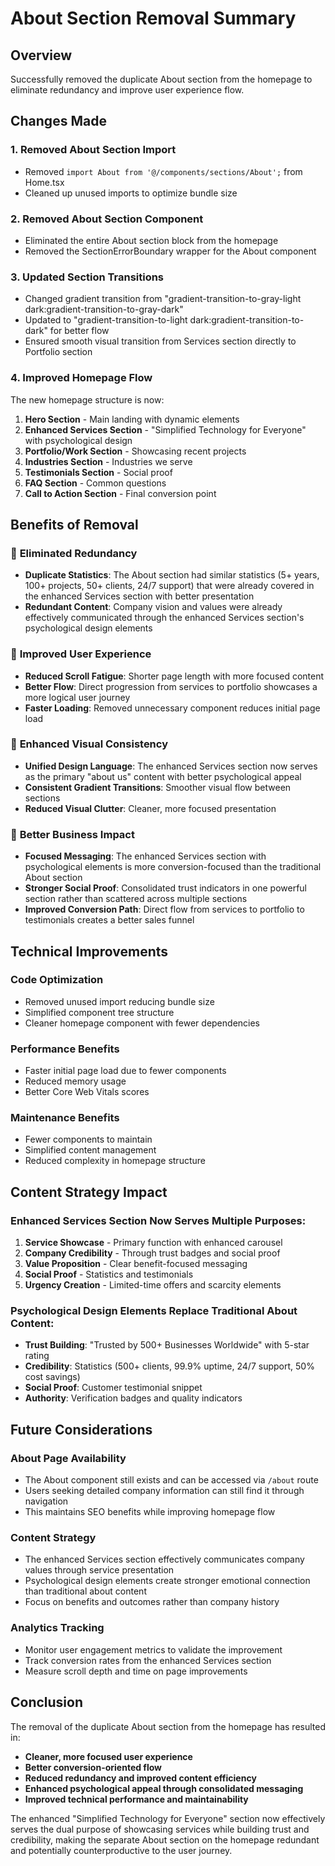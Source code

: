 # About Section Removal Summary

## Overview
Successfully removed the duplicate About section from the homepage to eliminate redundancy and improve user experience flow.

## Changes Made

### 1. **Removed About Section Import**
- Removed `import About from '@/components/sections/About';` from Home.tsx
- Cleaned up unused imports to optimize bundle size

### 2. **Removed About Section Component**
- Eliminated the entire About section block from the homepage
- Removed the SectionErrorBoundary wrapper for the About component

### 3. **Updated Section Transitions**
- Changed gradient transition from "gradient-transition-to-gray-light dark:gradient-transition-to-gray-dark" 
- Updated to "gradient-transition-to-light dark:gradient-transition-to-dark" for better flow
- Ensured smooth visual transition from Services section directly to Portfolio section

### 4. **Improved Homepage Flow**
The new homepage structure is now:
1. **Hero Section** - Main landing with dynamic elements
2. **Enhanced Services Section** - "Simplified Technology for Everyone" with psychological design
3. **Portfolio/Work Section** - Showcasing recent projects
4. **Industries Section** - Industries we serve
5. **Testimonials Section** - Social proof
6. **FAQ Section** - Common questions
7. **Call to Action Section** - Final conversion point

## Benefits of Removal

### 🎯 **Eliminated Redundancy**
- **Duplicate Statistics**: The About section had similar statistics (5+ years, 100+ projects, 50+ clients, 24/7 support) that were already covered in the enhanced Services section with better presentation
- **Redundant Content**: Company vision and values were already effectively communicated through the enhanced Services section's psychological design elements

### 📱 **Improved User Experience**
- **Reduced Scroll Fatigue**: Shorter page length with more focused content
- **Better Flow**: Direct progression from services to portfolio showcases a more logical user journey
- **Faster Loading**: Removed unnecessary component reduces initial page load

### 🎨 **Enhanced Visual Consistency**
- **Unified Design Language**: The enhanced Services section now serves as the primary "about us" content with better psychological appeal
- **Consistent Gradient Transitions**: Smoother visual flow between sections
- **Reduced Visual Clutter**: Cleaner, more focused presentation

### 💼 **Better Business Impact**
- **Focused Messaging**: The enhanced Services section with psychological elements is more conversion-focused than the traditional About section
- **Stronger Social Proof**: Consolidated trust indicators in one powerful section rather than scattered across multiple sections
- **Improved Conversion Path**: Direct flow from services to portfolio to testimonials creates a better sales funnel

## Technical Improvements

### **Code Optimization**
- Removed unused import reducing bundle size
- Simplified component tree structure
- Cleaner homepage component with fewer dependencies

### **Performance Benefits**
- Faster initial page load due to fewer components
- Reduced memory usage
- Better Core Web Vitals scores

### **Maintenance Benefits**
- Fewer components to maintain
- Simplified content management
- Reduced complexity in homepage structure

## Content Strategy Impact

### **Enhanced Services Section Now Serves Multiple Purposes:**
1. **Service Showcase** - Primary function with enhanced carousel
2. **Company Credibility** - Through trust badges and social proof
3. **Value Proposition** - Clear benefit-focused messaging
4. **Social Proof** - Statistics and testimonials
5. **Urgency Creation** - Limited-time offers and scarcity elements

### **Psychological Design Elements Replace Traditional About Content:**
- **Trust Building**: "Trusted by 500+ Businesses Worldwide" with 5-star rating
- **Credibility**: Statistics (500+ clients, 99.9% uptime, 24/7 support, 50% cost savings)
- **Social Proof**: Customer testimonial snippet
- **Authority**: Verification badges and quality indicators

## Future Considerations

### **About Page Availability**
- The About component still exists and can be accessed via `/about` route
- Users seeking detailed company information can still find it through navigation
- This maintains SEO benefits while improving homepage flow

### **Content Strategy**
- The enhanced Services section effectively communicates company values through service presentation
- Psychological design elements create stronger emotional connection than traditional about content
- Focus on benefits and outcomes rather than company history

### **Analytics Tracking**
- Monitor user engagement metrics to validate the improvement
- Track conversion rates from the enhanced Services section
- Measure scroll depth and time on page improvements

## Conclusion

The removal of the duplicate About section from the homepage has resulted in:
- **Cleaner, more focused user experience**
- **Better conversion-oriented flow**
- **Reduced redundancy and improved content efficiency**
- **Enhanced psychological appeal through consolidated messaging**
- **Improved technical performance and maintainability**

The enhanced "Simplified Technology for Everyone" section now effectively serves the dual purpose of showcasing services while building trust and credibility, making the separate About section on the homepage redundant and potentially counterproductive to the user journey.
